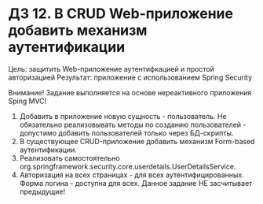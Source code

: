 # ДЗ 12. В CRUD Web-приложение добавить механизм аутентификации
  Цель: защитить Web-приложение аутентифкацией и простой авторизацией Результат: приложение с использованием Spring Security
  
  Внимание! Задание выполняется на основе нереактивного приложения Sping MVC!
  
  1. Добавить в приложение новую сущность - пользователь. Не обязательно реализовывать методы по созданию пользователей - допустимо добавить пользователей только через БД-скрипты.
  2. В существующее CRUD-приложение добавить механизм Form-based аутентификации.
  3. Реализовать самостоятельно org.springframework.security.core.userdetails.UserDetailsService.
  4. Авторизация на всех страницах - для всех аутентифицированных. Форма логина - доступна для всех.
  Данное задание НЕ засчитывает предыдущие!
